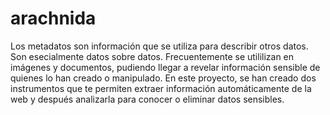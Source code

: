 # arachnida

Los metadatos son información que se utiliza para describir otros datos. Son esecialmente datos sobre datos. Frecuentemente se utililizan en imágenes y documentos, pudiendo llegar a revelar información sensible de quienes lo han creado o manipulado. En este proyecto, se han creado dos instrumentos que te permiten extraer información automáticamente de la web y después analizarla para conocer o eliminar datos sensibles.

